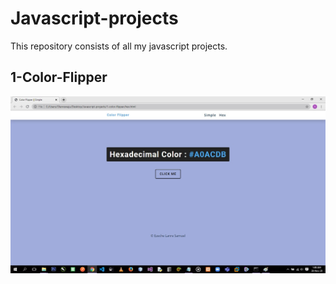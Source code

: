 # Javascript-projects
This repository consists of all my javascript projects.


## 1-Color-Flipper
![1-color-flipper](https://github.com/LanreSam/Javascript-projects/blob/master/1-color-flipper/color-flipper.jpg)
